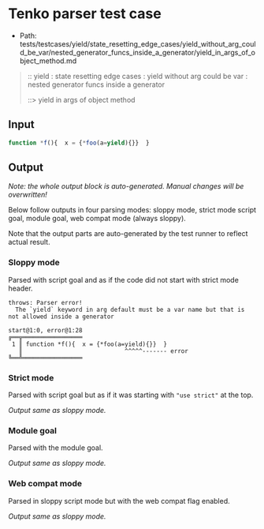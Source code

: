 # Tenko parser test case

- Path: tests/testcases/yield/state_resetting_edge_cases/yield_without_arg_could_be_var/nested_generator_funcs_inside_a_generator/yield_in_args_of_object_method.md

> :: yield : state resetting edge cases : yield without arg could be var : nested generator funcs inside a generator
>
> ::> yield in args of object method

## Input


`````js
function *f(){  x = {*foo(a=yield){}}  }
`````

## Output

_Note: the whole output block is auto-generated. Manual changes will be overwritten!_

Below follow outputs in four parsing modes: sloppy mode, strict mode script goal, module goal, web compat mode (always sloppy).

Note that the output parts are auto-generated by the test runner to reflect actual result.

### Sloppy mode

Parsed with script goal and as if the code did not start with strict mode header.

`````
throws: Parser error!
  The `yield` keyword in arg default must be a var name but that is not allowed inside a generator

start@1:0, error@1:28
╔══╦═════════════════
 1 ║ function *f(){  x = {*foo(a=yield){}}  }
   ║                             ^^^^^------- error
╚══╩═════════════════

`````

### Strict mode

Parsed with script goal but as if it was starting with `"use strict"` at the top.

_Output same as sloppy mode._

### Module goal

Parsed with the module goal.

_Output same as sloppy mode._

### Web compat mode

Parsed in sloppy script mode but with the web compat flag enabled.

_Output same as sloppy mode._
